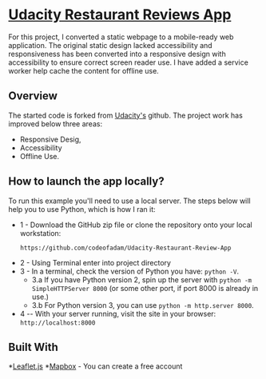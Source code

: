 # [Udacity Restaurant Reviews App](https://github.com/udacity/mws-restaurant-stage-1)

For this project, I converted a static webpage to a mobile-ready web application. The original static design lacked accessibility and responsiveness has been converted into a responsive design with accessibility to ensure correct screen reader use. I have added a service worker help cache the content for offline use. 

## Overview

The started code is forked from [Udacity's](https://github.com/udacity/mws-restaurant-stage-1) github.
The project work has improved below three areas:
- Responsive Desig,
- Accessibility
- Offline Use.

## How to launch the app locally?
To run this example you'll need to use a local server. The steps below will help you to use Python, which is how I ran it:

* 1 - Download the GitHub zip file or clone the repository onto your local workstation:
    ```
    https://github.com/codeofadam/Udacity-Restaurant-Review-App
    ```
* 2 - Using Terminal enter into project directory
* 3 - In a terminal, check the version of Python you have: `python -V`.
	- 3.a If you have Python version 2, spin up the server with `python -m SimpleHTTPServer 8000` (or some other port, if port 8000 is already in use.)
	- 3.b For Python version 3, you can use `python -m http.server 8000`.
* 4 -- With your server running, visit the site in your browser: `http://localhost:8000`

## Built With
*[Leaflet.js](https://leafletjs.com)
*[Mapbox](https://www.mapbox.com/) - You can create a free account

